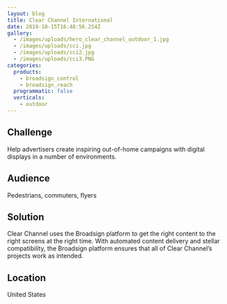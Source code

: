 ```yaml
---
layout: blog
title: Clear Channel International
date: 2019-10-15T16:48:56.254Z
gallery:
  - /images/uploads/hero_clear_channel_outdoor_1.jpg
  - /images/uploads/cci.jpg
  - /images/uploads/cci2.jpg
  - /images/uploads/cci3.PNG
categories:
  products:
    - broadsign_control
    - broadsign_reach
  programmatic: false
  verticals:
    - outdoor
---
```

## Challenge

Help advertisers create inspiring out-of-home campaigns with digital displays in a number of environments.

## Audience

Pedestrians, commuters, flyers

## Solution

Clear Channel uses the Broadsign platform to get the right content to the right screens at the right time. With automated content delivery and stellar compatibility, the Broadsign platform ensures that all of Clear Channel’s projects work as intended.

## Location

United States

